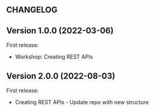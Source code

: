 ## CHANGELOG

## Version 1.0.0 (2022-03-06)

First release:

* Workshop: Creating REST APIs

## Version 2.0.0 (2022-08-03)

First release:

* Creating REST APIs - Update repo with new structure
